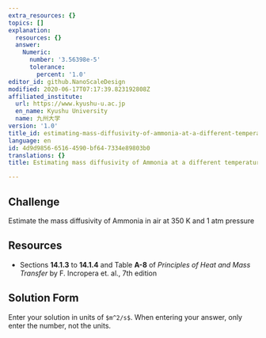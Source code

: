 ```yaml
---
extra_resources: {}
topics: []
explanation:
  resources: {}
  answer:
    Numeric:
      number: '3.56398e-5'
      tolerance:
        percent: '1.0'
editor_id: github.NanoScaleDesign
modified: 2020-06-17T07:17:39.823192808Z
affiliated_institute:
  url: https://www.kyushu-u.ac.jp
  en_name: Kyushu University
  name: 九州大学
version: '1.0'
title_id: estimating-mass-diffusivity-of-ammonia-at-a-different-temperature
language: en
id: 4d9d9856-6516-4590-bf64-7334e89803b0
translations: {}
title: Estimating mass diffusivity of Ammonia at a different temperature

---
```


## Challenge
Estimate the mass diffusivity of Ammonia in air at 350 K and 1 atm pressure

## Resources

- Sections **14.1.3** to **14.1.4** and Table **A-8** of *Principles of Heat and Mass Transfer* by F. Incropera et. al., 7th edition

## Solution Form
Enter your solution in units of `$m^2/s$`.
When entering your answer, only enter the number, not the units.
